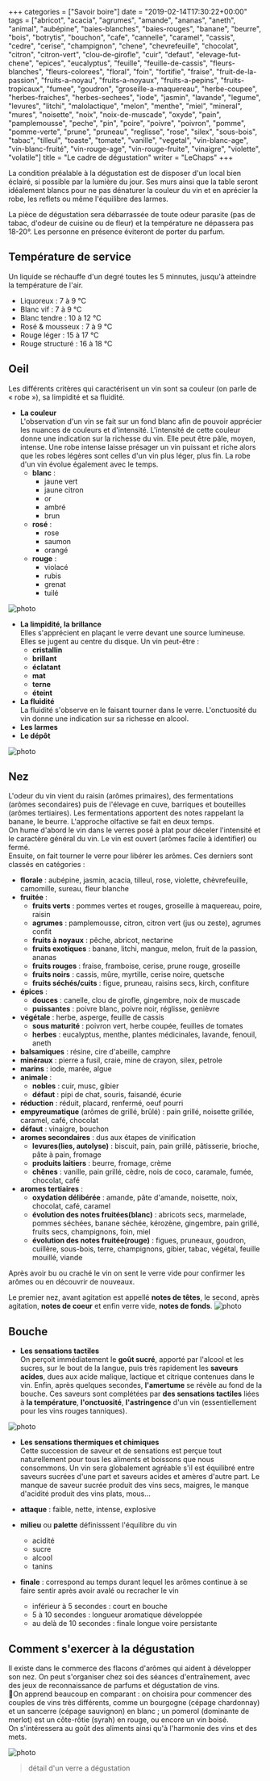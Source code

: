 +++
categories = ["Savoir boire"]
date = "2019-02-14T17:30:22+00:00"
tags = ["abricot", "acacia", "agrumes", "amande", "ananas", "aneth", "animal", "aubépine", "baies-blanches", "baies-rouges", "banane", "beurre", "bois", "botrytis", "bouchon", "cafe", "cannelle", "caramel", "cassis", "cedre", "cerise", "champignon", "chene", "chevrefeuille", "chocolat", "citron", "citron-vert", "clou-de-girofle", "cuir", "defaut", "elevage-fut-chene", "epices", "eucalyptus", "feuille", "feuille-de-cassis", "fleurs-blanches", "fleurs-colorees", "floral", "foin", "fortifie", "fraise", "fruit-de-la-passion", "fruits-a-noyau", "fruits-a-noyaux", "fruits-a-pepins", "fruits-tropicaux", "fumee", "goudron", "groseille-a-maquereau", "herbe-coupee", "herbes-fraiches", "herbes-sechees", "iode", "jasmin", "lavande", "legume", "levures", "litchi", "malolactique", "melon", "menthe", "miel", "mineral", "mures", "noisette", "noix", "noix-de-muscade", "oxyde", "pain", "pamplemousse", "peche", "pin", "poire", "poivre", "poivron", "pomme", "pomme-verte", "prune", "pruneau", "reglisse", "rose", "silex", "sous-bois", "tabac", "tilleul", "toaste", "tomate", "vanille", "vegetal", "vin-blanc-age", "vin-blanc-fruité", "vin-rouge-age", "vin-rouge-fruite", "vinaigre", "violette", "volatile"] 
title = "Le cadre de dégustation"
writer = "LeChaps"
+++

La condition préalable à la dégustation est de disposer d'un local bien éclairé, si possible par la lumière du jour. Ses murs ainsi que la table seront idéalement blancs pour ne pas dénaturer la couleur du vin et en aprécier la robe, les reflets ou même l'équilibre des larmes.  

La pièce de dégustation sera débarrassée de toute odeur parasite (pas de tabac, d'odeur de cuisine ou de fleur) et la température ne dépassera pas 18-20°. Les personne en présence éviteront de porter du parfum.

## Température de service

Un liquide se réchauffe d'un degré toutes les 5 minnutes, jusqu'à atteindre la température de l'air.

* Liquoreux : 7 à 9 °C
* Blanc vif : 7 à 9 °C
* Blanc tendre : 10 à 12 °C
* Rosé & mousseux : 7 à 9 °C
* Rouge léger : 15 à 17 °C
* Rouge structuré : 16 à 18 °C

## Oeil

Les différents critères qui caractérisent un vin sont sa couleur (on parle de « robe »), sa limpidité et sa fluidité.

* **La couleur**  
L'observation d'un vin se fait sur un fond blanc afin de pouvoir apprécier les nuances de couleurs et d'intensité. L'intensité de cette couleur donne une indication sur la richesse du vin. Elle peut être pâle, moyen, intense. Une robe intense laisse présager un vin puissant et riche alors que les robes légères sont celles d'un vin plus léger, plus fin. La robe d'un vin évolue également avec le temps.
  * **blanc** :
    * jaune vert
    * jaune citron
    * or
    * ambré
    * brun
  * **rosé** :
    * rose
    * saumon
    * orangé
  * **rouge** :
    * violacé
    * rubis
    * grenat
    * tuilé

![photo][3]

* **La limpidité, la brillance**  
Elles s'apprécient en plaçant le verre devant une source lumineuse. Elles se jugent au centre du disque. Un vin peut-être :
  * **cristallin**
  * **brillant**
  * **éclatant**
  * **mat**
  * **terne**
  * **éteint**
* **La fluidité**  
La fluidité s'observe en le faisant tourner dans le verre. L'onctuosité du vin donne une indication sur sa richesse en alcool.
* **Les larmes**
* **Le dépôt**

![photo][2]

## Nez

L'odeur du vin vient du raisin (arômes primaires), des fermentations (arômes secondaires) puis de l'élevage en cuve, barriques et bouteilles (arômes tertiaires). Les fermentations apportent des notes rappelant la banane, le beurre. L'approche olfactive se fait en deux temps.  
On hume d'abord le vin dans le verres posé à plat pour déceler l'intensité et le caractère général du vin. Le vin est ouvert (arômes facile à identifier) ou fermé.  
Ensuite, on fait tourner le verre pour libérer les arômes. Ces derniers sont classés en catégories :

* **florale** : aubépine, jasmin, acacia, tilleul, rose, violette, chèvrefeuille, camomille, sureau, fleur blanche
* **fruitée** :
  * **fruits verts** : pommes vertes et rouges, groseille à maquereau, poire, raisin
  * **agrumes** : pamplemousse, citron, citron vert (jus ou zeste), agrumes confit
  * **fruits à noyaux** : pêche, abricot, nectarine
  * **fruits exotiques** : banane, litchi, mangue, melon, fruit de la passion, ananas
  * **fruits rouges** : fraise, framboise, cerise, prune rouge, groseille
  * **fruits noirs** : cassis, mûre, myrtille, cerise noire, quetsche
  * **fruits séchés/cuits** : figue, pruneau, raisins secs, kirch, confiture
* **épices** :
  * **douces** : canelle, clou de girofle, gingembre, noix de muscade
  * **puissantes** : poivre blanc, poivre noir, réglisse, genièvre
* **végétale** : herbe, asperge, feuille de cassis
  * **sous maturité** : poivron vert, herbe coupée, feuilles de tomates
  * **herbes** : eucalyptus, menthe, plantes médicinales, lavande, fenouil, aneth
* **balsamiques** : résine, cire d'abeille, camphre
* **minéraux** : pierre a fusil, craie, mine de crayon, silex, petrole
* **marins** : iode, marée, algue
* **animale** :
  * **nobles** : cuir, musc, gibier
  * **défaut** : pipi de chat, souris, faisandé, écurie
* **réduction** : réduit, placard, renfermé, oeuf pourri
* **empyreumatique** (arômes de grillé, brûlé) : pain grillé, noisette grillée, caramel, café, chocolat
* **défaut** : vinaigre, bouchon
* **aromes secondaires** : dus aux étapes de vinification
  * **levures(lies, autolyse)** : biscuit, pain, pain grillé, pâtisserie, brioche, pâte à pain, fromage
  * **produits laitiers** : beurre, fromage, crème
  * **chênes** : vanille, pain grillé, cèdre, nois de coco, caramale, fumée, chocolat, café
* **aromes tertiaires** :
  * **oxydation délibérée** : amande, pâte d'amande, noisette, noix, chocolat, café, caramel
  * **évolution des notes fruitées(blanc)** : abricots secs, marmelade, pommes séchées, banane séchée, kérozène, gingembre, pain grillé, fruits secs, champignons, foin, miel
  * **évolution des notes fruitée(rouge)** : figues, pruneaux, goudron, cuillère, sous-bois, terre, champignons, gibier, tabac, végétal, feuille mouillé, viande

Après avoir bu ou craché le vin on sent le verre vide pour confirmer les arômes ou en découvrir de nouveaux.

Le premier nez, avant agitation est appellé **notes de têtes**, le second, après agitation, **notes de coeur** et enfin verre vide, **notes de fonds**.
  ![photo][4]

## Bouche

* **Les sensations tactiles**  
On perçoit immédiatement le **goût sucré**, apporté par l'alcool et les sucres, sur le bout de la langue, puis très rapidement les **saveurs acides**, dues aux acide malique, lactique et citrique contenues dans le vin. Enfin, après quelques secondes, **l'amertume** se révèle au fond de la bouche. Ces saveurs sont complétées par **des sensations tactiles** liées à **la température**, **l'onctuosité**, **l'astringence** d'un vin (essentiellement pour les vins rouges tanniques).

![photo][5]

* **Les sensations thermiques et chimiques**  
Cette succession de saveur et de sensations est perçue tout naturellement pour tous les aliments et boissons que nous consommons. Un vin sera globalement agréable s'il est équilibré entre saveurs sucrées d'une part et saveurs acides et amères d'autre part. Le manque de saveur sucrée produit des vins secs, maigres, le manque d'acidité produit des vins plats, mous…

* **attaque** : faible, nette, intense, explosive
* **milieu** ou **palette** définisssent l'équilibre du vin
  * acidité
  * sucre
  * alcool
  * tanins
* **finale** : correspond au temps durant lequel les arômes continue à se faire sentir après avoir avalé ou recracher le vin
  * inférieur à 5 secondes : court en bouche
  * 5 à 10 secondes : longueur aromatique développée
  * au delà de 10 secondes : finale longue voire persistante

## Comment s'exercer à la dégustation

Il existe dans le commerce des flacons d'arômes qui aident à développer son nez. On peut s'organiser chez soi des séances d'entraînement, avec des jeux de reconnaissance de parfums et dégustation de vins.  
On apprend beaucoup en comparant : on choisira pour commencer des couples de vins très différents, comme un bourgogne (cépage chardonnay) et un sancerre (cépage sauvignon) en blanc ; un pomerol (dominante de merlot) est un côte-rôtie (syrah) en rouge, ou encore un vin boisé.  
On s'intéressera au goût des aliments ainsi qu'à l'harmonie des vins et des mets.

![photo][1]
> détail d'un verre a dégustation

[1]: /img/post/verre.png
[2]: /img/post/degustation_oeil.jpg
[3]: /img/post/degustation_robe.png
[4]: /img/post/degustation_arome.jpg
[5]: /img/post/degustation_langue.jpg
